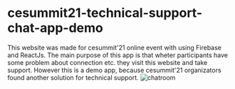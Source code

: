 
# cesummit21-technical-support-chat-app-demo
This website was made for cesummit'21 online event with using Firebase and ReactJs. 
The main purpose of this app is that wheter participants have some problem about connection etc. they visit this website and take support. 
However this is a demo app, because cesummit'21 organizators found another solution for technical support.
![chatroom](https://user-images.githubusercontent.com/43250880/115584260-51da6b00-a2d3-11eb-8ce5-c1df86c1a172.png)
